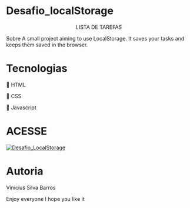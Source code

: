 # Desafio_localStorage
<p align="center" > LISTA DE TAREFAS </p>
Sobre
A small project aiming to use LocalStorage. It saves your tasks and keeps them saved in the browser.

# Tecnologias
🎯 HTML

🎯 CSS

🎯 Javascript

# ACESSE

<a href = "https://desafio-local-storage.vercel.app">![Desafio_LocalStorage](https://user-images.githubusercontent.com/58434465/127168153-b1c0be55-619c-4dbe-98cd-bd71396de27d.gif)</a>


# Autoria
Vinícius Silva Barros

Enjoy everyone I hope you like it
